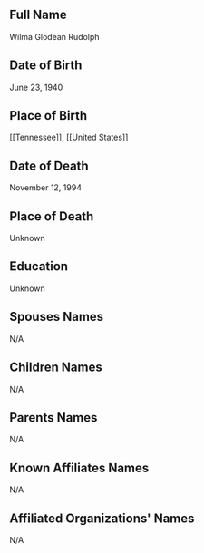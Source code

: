 ## Full Name
Wilma Glodean Rudolph

## Date of Birth
June 23, 1940

## Place of Birth
[[Tennessee]], [[United States]]

## Date of Death
November 12, 1994

## Place of Death
Unknown

## Education
Unknown

## Spouses Names
N/A

## Children Names
N/A

## Parents Names
N/A

## Known Affiliates Names
N/A

## Affiliated Organizations' Names
N/A

